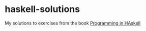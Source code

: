 # haskell-solutions

My solutions to exercises from the book [Programming in HAskell](https://www.cs.nott.ac.uk/~pszgmh/pih.html)
